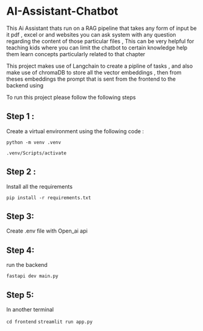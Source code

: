# AI-Assistant-Chatbot

This Ai Assistant thats run on a RAG pipeline that takes any form of input be it pdf , excel or and websites
you can ask system with any question regarding the content of those particular files , This can be very helpful for teaching kids where you can limit the chatbot to certain knowledge help them learn 
concepts particularly related to that chapter

This project makes use of Langchain to create a pipline of tasks , and also make use of chromaDB to store all the vector embeddings , then from theses embeddings the prompt that is sent from the frontend to the backend using 


To run this project please follow the following steps 

## Step 1 :
Create a virtual environment using the following code :

`python -m venv .venv`

`.venv/Scripts/activate`

## Step 2 :
Install all the requirements 

`pip install -r requirements.txt`

## Step 3:
Create .env file with Open_ai api

## Step 4:
run the backend 

`fastapi dev main.py`

## Step 5:
In another terminal 

`cd frontend`
`streamlit run app.py`

